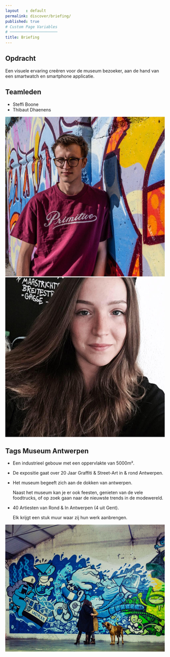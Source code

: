 ```yaml
---
layout   : default
permalink: discover/briefing/
published: true
# Custom Page Variables
# ─────────────────────
title: Briefing
---
```


Opdracht
--------
Een visuele ervaring creëren voor de museum bezoeker, aan de hand van een smartwatch en smartphone applicatie.



Teamleden
---------

 - Steffi Boone
 - Thibaut Dhaenens



<img src="../../assets/Images/30848532_10216410355040630_903861907627236590_o.jpg" class="content rounded img col-4">
<img src="../../assets/Images/17760215_10212767703250254_1504643583277174030_n.jpg" class="content rounded col-4">

Tags Museum Antwerpen
--------------


- Een industrieel gebouw met een oppervlakte van 5000m².
- De expositie gaat over 20 Jaar Graffiti & Street-Art in & rond Antwerpen.
- Het museum begeeft zich aan de dokken van antwerpen.

  Naast het museum kan je er ook feesten, genieten van de vele foodtrucks, of op zoek gaan naar de nieuwste trends in de modewereld.
- 40 Artiesten van Rond & In Antwerpen (4 uit Gent).

  Elk krijgt een stuk muur waar zij hun werk aanbrengen.



<img src="../../assets/Images/25329261948_bd24e9bf34_b.jpg" class="col-5">

